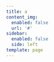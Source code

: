 ```yaml
---
title: a
content_img:
  enabled: false
  url: '#'
sidebar:
  enabled: false
  side: left
template: page
---
```



